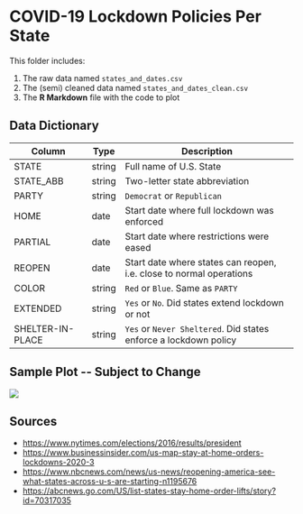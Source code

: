 # COVID-19 Lockdown Policies Per State

This folder includes: 

1. The raw data named `states_and_dates.csv`
2. The (semi) cleaned data named `states_and_dates_clean.csv`
3. The **R Markdown** file with the code to plot

## Data Dictionary

| Column | Type | Description |  
|---|---| --- |
| STATE | string | Full name of U.S. State |
| STATE_ABB | string | Two-letter state abbreviation |
| PARTY | string | `Democrat` or `Republican` |
| HOME | date | Start date where full lockdown was enforced |
| PARTIAL | date | Start date where restrictions were eased |
| REOPEN | date | Start date where states can reopen, i.e. close to normal operations |
| COLOR | string | `Red` or `Blue`. Same as `PARTY` |
| EXTENDED | string | `Yes` or `No`. Did states extend lockdown or not |
| SHELTER-IN-PLACE | string | `Yes` or `Never Sheltered`. Did states enforce a lockdown policy |

## Sample Plot -- Subject to Change

![](https://github.com/neooooo28/STATS141_Grp4/blob/master/Policy_US_States_and_Dates/plot_policy_per_state.png)

## Sources

- https://www.nytimes.com/elections/2016/results/president
- https://www.businessinsider.com/us-map-stay-at-home-orders-lockdowns-2020-3
- https://www.nbcnews.com/news/us-news/reopening-america-see-what-states-across-u-s-are-starting-n1195676
- https://abcnews.go.com/US/list-states-stay-home-order-lifts/story?id=70317035
